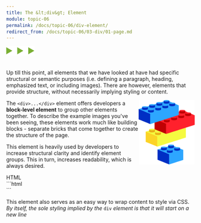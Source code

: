 ```yaml
---
title: The &lt;div&gt; Element
module: topic-06
permalink: /docs/topic-06/div-element/
redirect_from: /docs/topic-06/03-div/01-page.md
---
```


<img src="./../../../img/arrow-divider.svg" style="width: 75px; border: none; margin: 0px 0 20px 0" />

Up till this point, all elements that we have looked at have had specific structural or semantic purposes (i.e. defining a paragraph, heading, emphasized text, or including images). There are however, elements that provide structure, without necessarily implying styling or content.

<div class="container-row">
  <img src="../img/legos-div.png" alt="stacked building blocks" title="Just like building blocks!" style="float: right; width: 150px; margin-top: 0;" />

  <p>The <code>&lt;div&gt;...&lt;/div&gt;</code> element offers developers a <b>block-level element</b> to group other elements together. To describe the example images you've been seeing, these elements work much like building blocks - separate bricks that come together to create the structure of the page.</p>

  <p>This element is heavily used by developers to increase structural clarity and identify element groups. This in turn, increases readability, which is always desired.</p>
</div>

<div id="code-heading">HTML</div>
```html
<div id="one">
  <!-- Content -->
</div>

<div id="two">
  <!-- Different Content -->
</div>
```

This element also serves as an easy way to wrap content to style via CSS. _By itself, the sole styling implied by the_ `div` _element is that it will start on a new line_
